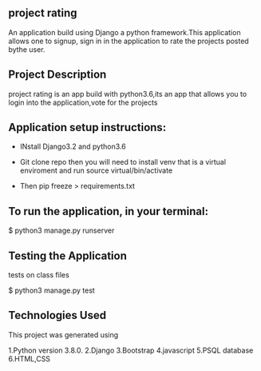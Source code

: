 
## project rating
An application build using Django a python framework.This application allows one to signup, sign in in the application to rate the projects posted bythe user.


## Project Description
project rating is an app build with python3.6,its an app that allows you to login into the application,vote for the projects 


## Application setup instructions:
- INstall Django3.2 and python3.6

- Git clone repo then you will need to install venv that is a  virtual enviroment and run source virtual/bin/activate

- Then pip freeze > requirements.txt

## To run the application, in your terminal:

$ python3 manage.py runserver


## Testing the Application
tests on class files

  $ python3 manage.py test


## Technologies Used
This project was generated using

1.Python version 3.8.0.
2.Django
3.Bootstrap
4.javascript
5.PSQL database
6.HTML,CSS
